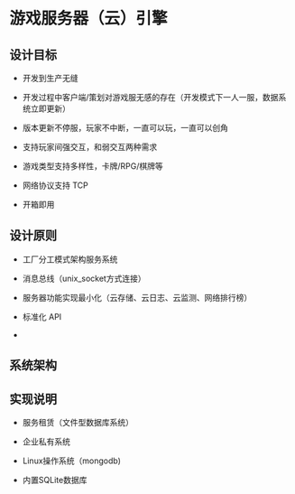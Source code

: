 

# 游戏服务器（云）引擎

## 设计目标

- 开发到生产无缝

- 开发过程中客户端/策划对游戏服无感的存在（开发模式下一人一服，数据系统立即更新）
 
- 版本更新不停服，玩家不中断，一直可以玩，一直可以创角

- 支持玩家间强交互，和弱交互两种需求

- 游戏类型支持多样性，卡牌/RPG/棋牌等

- 网络协议支持 TCP

- 开箱即用


## 设计原则


- 工厂分工模式架构服务系统

- 消息总线（unix_socket方式连接）

- 服务器功能实现最小化（云存储、云日志、云监测、网络排行榜）

- 标准化 API

- 


## 系统架构




## 实现说明

- 服务租赁（文件型数据库系统）

- 企业私有系统

- Linux操作系统（mongodb)

- 内置SQLite数据库




